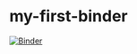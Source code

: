 # my-first-binder

[![Binder](https://mybinder.org/badge_logo.svg)](https://mybinder.org/v2/gh/mkutmon/my-first-binder/HEAD)
